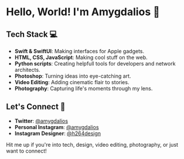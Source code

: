 # Hello, World! I'm Amygdalios 👋

## Tech Stack 💻

- **Swift & SwiftUI**: Making interfaces for Apple gadgets.
- **HTML, CSS, JavaScript**: Making cool stuff on the web.
- **Python scripts**: Creating helpfull tools for developers and network architects.
- **Photoshop**: Turning ideas into eye-catching art.
- **Video Editing**: Adding cinematic flair to stories.
- **Photography**: Capturing life's moments through my lens.

## Let's Connect 🌈

- **Twitter**: [@amygdalios](https://twitter.com/amygdalios)
- **Personal Instagram**: [@amygdalios](https://www.instagram.com/amygdalioss/)
- **Instagram Designer**: [@h264design](https://www.instagram.com/h264design/)

Hit me up if you're into tech, design, video editing, photography, or just want to connect!
